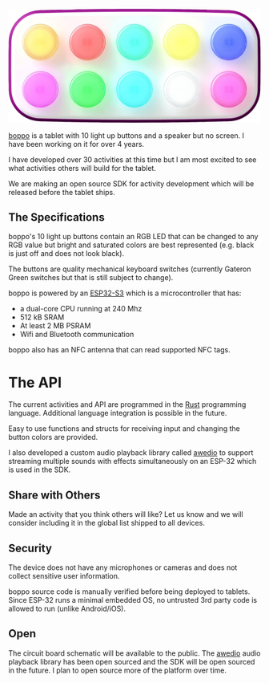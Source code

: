 ![a tablet with 10 buttons in two rows of 5](tablet.png)

[boppo] is a tablet with 10 light up buttons and a speaker but no screen. I have
been working on it for over 4 years.

I have developed over 30 activities at this time but I am most excited to see
what activities others will build for the tablet.

We are making an open source SDK for activity development which will be released
before the tablet ships.

## The Specifications

boppo's 10 light up buttons contain an RGB LED that can be changed to any RGB
value but bright and saturated colors are best represented (e.g. black is just
off and does not look black).

The buttons are quality mechanical keyboard switches (currently Gateron Green
switches but that is still subject to change).

boppo is powered by an [ESP32-S3] which is a microcontroller that has:

* a dual-core CPU running at 240 Mhz
* 512 kB SRAM
* At least 2 MB PSRAM
* Wifi and Bluetooth communication

boppo also has an NFC antenna that can read supported NFC tags.

# The API

The current activities and API are programmed in the  [Rust] programming
language. Additional language integration is possible in the future.

Easy to use functions and structs for receiving input and changing the button
colors are provided.

I also developed a custom audio playback library called [awedio] to support
streaming multiple sounds with effects simultaneously on an ESP-32 which is used
in the SDK.

## Share with Others

Made an activity that you think others will like? Let us know and we will
consider including it in the global list shipped to all devices.

## Security

The device does not have any microphones or cameras and does not collect
sensitive user information.

boppo source code is manually verified before being deployed to tablets. Since
ESP-32 runs a minimal embedded OS, no untrusted 3rd party code is allowed to run
(unlike Android/iOS).

## Open

The circuit board schematic will be available to the public. The  [awedio] audio
playback library has been  open sourced and the SDK will be open sourced in the
future. I plan to open source more of the platform over time.

[boppo]: (https://boppo.com)
[Rust]: (https://rust-lang.org)
[awedio]: (https://github.com/10buttons/awedio)
[ESP32-S3]: https://www.espressif.com/en/products/socs/esp32-s3
